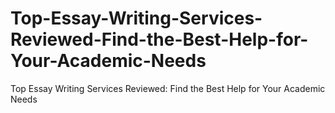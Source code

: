 # Top-Essay-Writing-Services-Reviewed-Find-the-Best-Help-for-Your-Academic-Needs
Top Essay Writing Services Reviewed: Find the Best Help for Your Academic Needs

